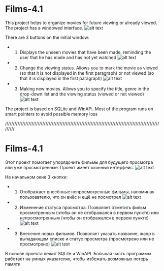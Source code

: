 # Films-4.1

This project helps to organize movies for future viewing or already viewed.
The project has a windowed interface.
![alt text](https://github.com/Ercos2/Films-4.1/blob/master/pics/main_window.png)

There are 3 buttons on the initial window:
* 1. Displays the unseen movies that have been made, reminding the user that he has made and has not yet watched
![alt text](https://github.com/Ercos2/Films-4.1/blob/master/pics/select_window.png)

* 2. Change the viewing status. Allows you to mark the movie as viewed (so that it is not displayed in the first paragraph) or not viewed (so that it is displayed in the first paragraph)
![alt text](https://github.com/Ercos2/Films-4.1/blob/master/pics/change_window.png)

* 3. Making new movies. Allows you to specify the title, genre in the drop-down list and the viewing status (viewed or not viewed)
![alt text](https://github.com/Ercos2/Films-4.1/blob/master/pics/insert_window.png)

The project is based on SQLite and WinAPI.
Most of the program runs on smart pointers to avoid possible memory loss

/////////////////////////////////////////////////////////////////////////////////////////////////////////

# Films-4.1

Этот проект помогает упорядочить фильмы для будущего просмотра или уже просмотренные. 
Проект имеет оконный интерфейс. 
![alt text](https://github.com/Ercos2/Films-4.1/blob/master/pics/main_window.png)

На начальном окне 3 кнопки:
* 1. Отображает внесённые непросмотренные фильмы, напоминая пользователю, что он внёс и ещё не посмотрел
![alt text](https://github.com/Ercos2/Films-4.1/blob/master/pics/select_window.png)

* 2. Изменение статуса просмотра. Позволяет отметить фильм просмотренным (чтобы он не отображался в первом пункте) или непросмотренным (чтобы он отображался в первом пункте)
![alt text](https://github.com/Ercos2/Films-4.1/blob/master/pics/change_window.png)

* 3. Внесение новых фильмов. Позволяет указать название, жанр в выпадающем списке  и статус просмотра (просмотрено или не просмотрено)
![alt text](https://github.com/Ercos2/Films-4.1/blob/master/pics/insert_window.png)

В основе проекта лежит SQLite и WinAPI.
Большая часть программы работает на умных указателях, чтобы избежать возможных потерь памяти 